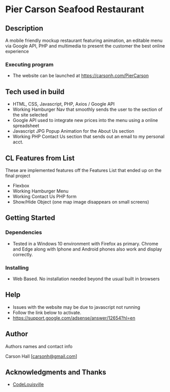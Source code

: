 # Pier Carson Seafood Restaurant

## Description

A mobile friendly mockup restaurant featuring animation, an editable menu via Google API, PHP and multimedia to present the customer the best online experience 

### Executing program

* The website can be launched at https://carsonh.com/PierCarson

## Tech used in build

* HTML, CSS, Javascript, PHP, Axios / Google API
* Working Hamburger Nav that smoothly sends the user to the section of the site selected
* Google API used to integrate new prices into the menu using a online spreadsheet
* Javascript JPG Popup Animation for the About Us section
* Working PHP Contact Us section that sends out an email to my personal acct.

## CL Features from List

These are implemented features off the Features List that ended up on the final project

* Flexbox
* Working Hamburger Menu
* Working Contact Us PHP form
* Show/Hide Object (one map image disappears on small screens)

## Getting Started

### Dependencies

* Tested in a Windows 10 environment with Firefox as primary.  Chrome and Edge along with Iphone and Android phones also work and display correctly.  

### Installing

* Web Based. No installation needed beyond the usual built in browsers


## Help

* Issues with the website may be due to javascript not running
* Follow the link below to activate.  
* https://support.google.com/adsense/answer/12654?hl=en

## Author

Authors names and contact info

Carson Hall
[carsonh@gmail.com]

## Acknowledgments and Thanks

* [CodeLouisville](https://codelouisville.org)



